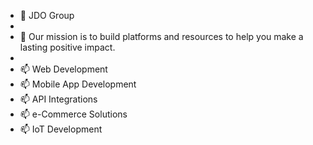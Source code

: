 - 👋 JDO Group
- 
- 💞️ Our mission is to build platforms and resources to help you make a lasting positive impact.
- 
- 📫 Web Development
- 📫 Mobile App Development
- 📫 API Integrations
- 📫 e-Commerce Solutions
- 📫 IoT Development

